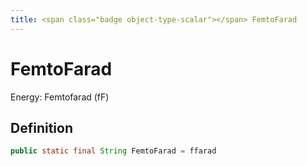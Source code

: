 ```yaml
---
title: <span class="badge object-type-scalar"></span> FemtoFarad
---
```

# <span class="badge object-type-scalar"></span> FemtoFarad

Energy: Femtofarad (fF)

## Definition

```java
public static final String FemtoFarad = ffarad
```
